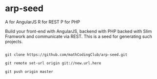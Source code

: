 arp-seed
==================

A for AngularJS
R for REST
P for PHP

Build your front-end with AngularJS, backend with PHP backed with Slim Framwork and communicate via REST. This is a seed for generating such projects.

```

git clone https://github.com/mathCodingClub/arp-seed.git

git remote set-url origin git://new.url.here

git push origin master

```

